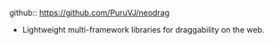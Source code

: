 github:: https://github.com/PuruVJ/neodrag

- Lightweight multi-framework libraries for draggability on the web.